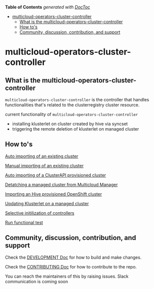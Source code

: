 <!-- START doctoc generated TOC please keep comment here to allow auto update -->
<!-- DON'T EDIT THIS SECTION, INSTEAD RE-RUN doctoc TO UPDATE -->
**Table of Contents**  *generated with [DocToc](https://github.com/thlorenz/doctoc)*

- [multicloud-operators-cluster-controller](#multicloud-operators-cluster-controller)
    - [What is the multicloud-operators-cluster-controller](#what-is-the-multicloud-operators-cluster-controller)
    - [How to's](#how-tos)
    - [Community, discussion, contribution, and support](#community-discussion-contribution-and-support)

<!-- END doctoc generated TOC please keep comment here to allow auto update -->

# multicloud-operators-cluster-controller

## What is the multicloud-operators-cluster-controller

`multicloud-operators-cluster-controller` is the controller that handles functionalities that's related to the clusterregistry cluster resource.

current functionality of `multicloud-operators-cluster-controller`
- installing klusterlet on cluster created by hive via syncset
- triggering the remote deletion of klusterlet on managed cluster

## How to's

[Auto importing of an existing cluster](docs/cluster_auto_import.md)

[Manual importing of an existing cluster](docs/cluster_manual_import.md)

[Auto importing of a ClusterAPI provisioned cluster](docs/clusterapi_cluster_import.md)

[Detatching a managed cluster from Multicloud Manager](docs/detatch_managed_cluster.md)

[Importing an Hive provisioned OpenShift cluster](docs/hive_cluster_import.md)

[Updating Klusterlet on a managed cluster](docs/remote_klusterlet_update.md)

[Selective initilization of controllers](docs/selective_controller_init.md)

[Run functional test](docs/functional_test.md)

## Community, discussion, contribution, and support

Check the [DEVELOPMENT Doc](docs/development.md) for how to build and make changes.

Check the [CONTRIBUTING Doc](CONTRIBUTING.md) for how to contribute to the repo.

You can reach the maintainers of this by raising issues. Slack communication is coming soon
